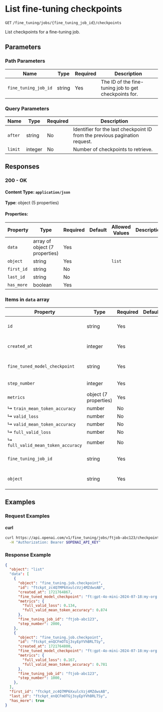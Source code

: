 # List fine-tuning checkpoints

`GET` `/fine_tuning/jobs/{fine_tuning_job_id}/checkpoints`

List checkpoints for a fine-tuning job.


## Parameters

### Path Parameters

| Name | Type | Required | Description |
| ---- | ---- | -------- | ----------- |
| `fine_tuning_job_id` | string | Yes | The ID of the fine-tuning job to get checkpoints for. <br>  |

### Query Parameters

| Name | Type | Required | Description |
| ---- | ---- | -------- | ----------- |
| `after` | string | No | Identifier for the last checkpoint ID from the previous pagination request. |
| `limit` | integer | No | Number of checkpoints to retrieve. |

## Responses

### 200 - OK

#### Content Type: `application/json`

**Type**: object (5 properties)

#### Properties:

| Property | Type | Required | Default | Allowed Values | Description |
| -------- | ---- | -------- | ------- | -------------- | ----------- |
| `data` | array of object (7 properties) | Yes |  |  |  |
| `object` | string | Yes |  | `list` |  |
| `first_id` | string | No |  |  |  |
| `last_id` | string | No |  |  |  |
| `has_more` | boolean | Yes |  |  |  |


### Items in `data` array

| Property | Type | Required | Default | Allowed Values | Description |
| -------- | ---- | -------- | ------- | -------------- | ----------- |
| `id` | string | Yes |  |  | The checkpoint identifier, which can be referenced in the API endpoints. |
| `created_at` | integer | Yes |  |  | The Unix timestamp (in seconds) for when the checkpoint was created. |
| `fine_tuned_model_checkpoint` | string | Yes |  |  | The name of the fine-tuned checkpoint model that is created. |
| `step_number` | integer | Yes |  |  | The step number that the checkpoint was created at. |
| `metrics` | object (7 properties) | Yes |  |  | Metrics at the step number during the fine-tuning job. |
|   ↳ `train_mean_token_accuracy` | number | No |  |  |  |
|   ↳ `valid_loss` | number | No |  |  |  |
|   ↳ `valid_mean_token_accuracy` | number | No |  |  |  |
|   ↳ `full_valid_loss` | number | No |  |  |  |
|   ↳ `full_valid_mean_token_accuracy` | number | No |  |  |  |
| `fine_tuning_job_id` | string | Yes |  |  | The name of the fine-tuning job that this checkpoint was created from. |
| `object` | string | Yes |  | `fine_tuning.job.checkpoint` | The object type, which is always "fine_tuning.job.checkpoint". |
## Examples

### Request Examples

#### curl
```bash
curl https://api.openai.com/v1/fine_tuning/jobs/ftjob-abc123/checkpoints \
  -H "Authorization: Bearer $OPENAI_API_KEY"

```

### Response Example

```json
{
  "object": "list"
  "data": [
    {
      "object": "fine_tuning.job.checkpoint",
      "id": "ftckpt_zc4Q7MP6XxulcVzj4MZdwsAB",
      "created_at": 1721764867,
      "fine_tuned_model_checkpoint": "ft:gpt-4o-mini-2024-07-18:my-org:custom-suffix:96olL566:ckpt-step-2000",
      "metrics": {
        "full_valid_loss": 0.134,
        "full_valid_mean_token_accuracy": 0.874
      },
      "fine_tuning_job_id": "ftjob-abc123",
      "step_number": 2000,
    },
    {
      "object": "fine_tuning.job.checkpoint",
      "id": "ftckpt_enQCFmOTGj3syEpYVhBRLTSy",
      "created_at": 1721764800,
      "fine_tuned_model_checkpoint": "ft:gpt-4o-mini-2024-07-18:my-org:custom-suffix:7q8mpxmy:ckpt-step-1000",
      "metrics": {
        "full_valid_loss": 0.167,
        "full_valid_mean_token_accuracy": 0.781
      },
      "fine_tuning_job_id": "ftjob-abc123",
      "step_number": 1000,
    },
  ],
  "first_id": "ftckpt_zc4Q7MP6XxulcVzj4MZdwsAB",
  "last_id": "ftckpt_enQCFmOTGj3syEpYVhBRLTSy",
  "has_more": true
}

```

